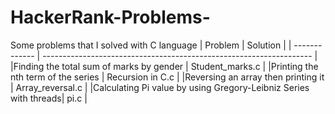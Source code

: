 # HackerRank-Problems-
Some problems that I solved with C language
| Problem       |    Solution                                                         |
| ------------- | ------------------------------------------------------------------- |
|Finding the total sum of marks by gender                         | Student_marks.c   |
|Printing the nth term of the series                              | Recursion in C.c  |
|Reversing an array then printing it                              | Array_reversal.c  |
|Calculating Pi value by using Gregory-Leibniz Series with threads| pi.c              |
